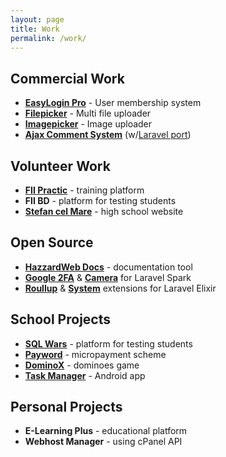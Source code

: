 ```yaml
---
layout: page
title: Work
permalink: /work/
---
```


## Commercial Work
- [__EasyLogin Pro__](https://demo.hazzardweb.com/easylogin-pro) - User membership system
- [__Filepicker__](https://demo.hazzardweb.com/filepicker2) - Multi file uploader
- [__Imagepicker__](https://demo.hazzardweb.com/imagepicker) - Image uploader 
- [__Ajax Comment System__](https://demo.hazzardweb.com/ajax-comment-system) (w/[Laravel port](http://acs-laravel.demo.hazzardweb.com))

## Volunteer Work
- [__FII Practic__](http://web.archive.org/web/20160403122134/http://fiipractic.asii.ro/) - training platform
- __FII BD__ - platform for testing students
- [__Stefan cel Mare__](http://cnstefancelmare.ro/?pagina=61) - high school website

## Open Source
- [__HazzardWeb Docs__](https://github.com/hazzardweb/docs.hazzardweb.com) - documentation tool
- [__Google 2FA__](https://github.com/cretueusebiu/laravel-spark-google2fa) & [__Camera__](https://github.com/cretueusebiu/laravel-spark-camera) for Laravel Spark
- [__Roullup__](https://www.npmjs.com/package/laravel-elixir-rollup) & [__System__](https://www.npmjs.com/package/laravel-elixir-system) extensions for Laravel Elixir

## School Projects
- [__SQL Wars__](https://github.com/cretueusebiu/sqlwars) - platform for testing students
- [__Payword__](https://github.com/cretueusebiu/payword) - micropayment scheme 
- [__DominoX__](https://github.com/edcoreweb/dominox) - dominoes game
- [__Task Manager__](https://github.com/cretueusebiu/taskmanager) - Android app

## Personal Projects
- __E-Learning Plus__ - educational platform
- __Webhost Manager__ - using cPanel API
